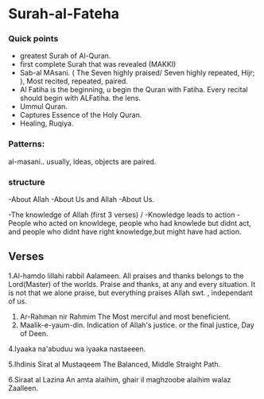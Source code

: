 # Surah-al-Fateha

### Quick points

* greatest Surah of Al-Quran.
* first complete Surah that was revealed \(MAKKI\)
* Sab-al MAsani. \( The Seven highly praised/ Seven highly repeated, Hijr; \), Most recited, repeated, paired.
* Al Fatiha is the beginning, u begin the Quran with Fatiha. Every recital should begin with ALFatiha. the lens.
* Ummul Quran.
* Captures Essence of the Holy Quran. 
* Healing, Ruqiya.

### Patterns:

al-masani.. usually, ideas, objects are paired.

### structure

-About Allah -About Us and Allah -About Us.

-The knowledge of Allah \(first 3 verses\) / -Knowledge leads to action -People who acted on knowldege, people who had knowlede but didnt act, and people who didnt have right knowledge,but might have had action.

## Verses

1.Al-hamdo lillahi rabbil Aalameen. All praises and thanks belongs to the Lord\(Master\) of the worlds. Praise and thanks, at any and every situation. It is not that we alone praise, but everything praises Allah swt. , independant of us.

1. Ar-Rahman nir Rahmim The Most merciful and most beneficient.
2. Maalik-e-yaum-din. Indication of Allah's justice. or the final justice, Day of Deen.

4.Iyaaka na'abuduu wa iyaaka nastaeeen.

5.Ihdinis Sirat al Mustaqeem The Balanced, Middle Straight Path.

6.Siraat al Lazina An amta alaihim, ghair il maghzoobe alaihim walaz Zaalleen.

